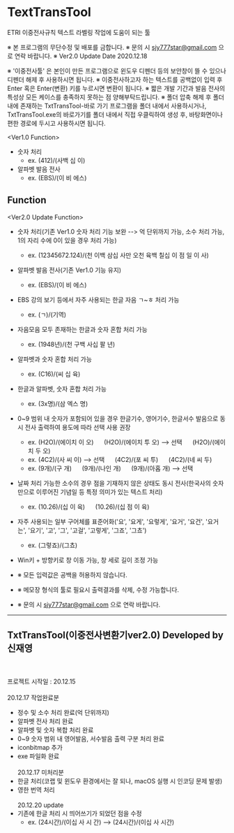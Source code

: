 # TextTransTool
ETRI 이중전사규칙 텍스트 라벨링 작업에 도움이 되는 툴

※ 본 프로그램의 무단수정 및 배포를 금합니다.
※ 문의 시 sjy777star@gmail.com 으로 연락 바랍니다.
※ Ver2.0 Update Date 2020.12.18

<How To Use>
※ '이중전사툴' 은 본인이 만든 프로그램으로 윈도우 디펜더 등의 보안창이 뜰 수 있으나 디펜더 해제 후 사용하시면 됩니다.
※ 이중전사하고자 하는 텍스트를 공백없이 입력 후 Enter 혹은 Enter(변환) 키를 누르시면 변환이 됩니다.
※ 짧은 개발 기간과 발음 전사의 특성상 모든 케이스를 충족하지 못하는 점 양해부탁드립니다.
※ 폴더 압축 해제 후 폴더 내에 존재하는 TxtTransTool-바로 가기 프로그램을 폴더 내에서 사용하시거나,
TxtTransTool.exe의 바로가기를 폴더 내에서 직접 우클릭하여 생성 후, 바탕화면이나 편한 경로에 두시고 사용하시면 됩니다.

<Ver1.0 Function>
* 숫자 처리
  - ex. (412)/(사백 십 이)
* 알파벳 발음 전사
  - ex. (EBS)/(이 비 에스)

## Function
<Ver2.0 Update Function>
* 숫자 처리(기존 Ver1.0 숫자 처리 기능 보완 --> 억 단위까지 가능, 소수 처리 가능, 1의 자리 수에 0이 있을 경우 처리 가능)
  - ex. (12345672.124)/(천 이백 삼십 사만 오천 육백 칠십 이 점 일 이 사)

* 알파벳 발음 전사(기존 Ver1.0 기능 유지)
  - ex. (EBS)/(이 비 에스)

* EBS 강의 보기 등에서 자주 사용되는 한글 자음 ㄱ~ㅎ 처리 가능 
  - ex. (ㄱ)/(기역)
  
* 자음모음 모두 존재하는 한글과 숫자 혼합 처리 가능
  - ex. (1948년)/(천 구백 사십 팔 년)
  
* 알파벳과 숫자 혼합 처리 가능
  - ex. (C16)/(씨 십 육)
  
* 한글과 알파벳, 숫자 혼합 처리 가능
  - ex. (3x명)/(삼 엑스 명) 

* 0~9 범위 내 숫자가 포함되어 있을 경우 한글기수, 영어기수, 한글서수 발음으로 동시 전사 출력하여 용도에 따라 선택 사용 권장
  - ex. (H2O)/(에이치 이 오)
   &nbsp;&nbsp;&nbsp;&nbsp;&nbsp;(H2O)/(에이치 투 오) --> 선택
   &nbsp;&nbsp;&nbsp;&nbsp;&nbsp;(H2O)/(에이치 두 오) 
  - ex. (4C2)/(사 씨 이) --> 선택 
   &nbsp;&nbsp;&nbsp;&nbsp;&nbsp;(4C2)/(포 씨 투) 
   &nbsp;&nbsp;&nbsp;&nbsp;&nbsp;(4C2)/(네 씨 두) 
  - ex. (9개)/(구 개) 
   &nbsp;&nbsp;&nbsp;&nbsp;&nbsp;(9개)/(나인 개) 
   &nbsp;&nbsp;&nbsp;&nbsp;&nbsp;(9개)/(아홉 개) --> 선택 

 * 날짜 처리 가능한 소수의 경우 점을 기재하지 않은 상태도 동시 전사(한국사의 숫자만으로 이루어진 기념일 등 특정 의미가 있는 텍스트 처리)
   - ex. (10.26)/(십 이 육) 
   &nbsp;&nbsp;&nbsp;&nbsp;&nbsp;(10.26)/(십 점 이 육)
        
 * 자주 사용되는 일부 구어체를 표준어화('요', '요게', '요렇게', '요거', '요건', '요거는', '요기', '고', '그', '고걸', '고렇게', '그죠', '그쵸')
   - ex. (그렇죠)/(그쵸)
  
  *  Win키 + 방향키로 창 이동 가능, 창 세로 길이 조정 가능
  
* ※ 모든 입력값은 공백을 허용하지 않습니다.
* ※ 메모장 형식의 툴로 필요시 출력결과를 삭제, 수정 가능합니다.
* ※ 문의 시 sjy777star@gmail.com 으로 연락 바랍니다.
------------------------------------------------------------------------------------
TxtTransTool(이중전사변환기ver2.0) Developed by 신재영
------------------------------------------------------------------------------------
<br><br>
프로젝트 시작일 : 20.12.15
<br><br>
20.12.17 작업완료분
* 정수 및 소수 처리 완료(억 단위까지)
* 알파벳 전사 처리 완료
* 알파벳 및 숫자 복합 처리 완료
* 0~9 숫자 범위 내 영어발음, 서수발음 출력 구분 처리 완료
* iconbitmap 추가
* exe 파일화 완료
<br><br>
20.12.17 미처리분
* 한글 처리(코랩 및 윈도우 환경에서는 잘 되나, macOS  실행 시 인코딩 문제 발생)
* 영한 번역 처리
<br><br>
20.12.20 update
* 기존에 한글 처리 시 띄어쓰기가 되었던 점을 수정
  - ex. (24시간)/(이십 사 시 간)  --> (24시간)/(이십 사 시간)


